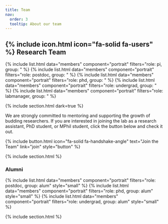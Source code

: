 ```yaml
---
title: Team
nav:
  order: 3
  tooltip: About our team
---
```


## {% include icon.html icon="fa-solid fa-users" %} Research Team

{% include list.html data="members" component="portrait" filters="role: pi, group: " %} 
{% include list.html data="members" component="portrait" filters="role: postdoc, group: " %}
{% include list.html data="members" component="portrait" filters="role: phd, group: " %}
{% include list.html data="members" component="portrait" filters="role: undergrad, group: " %}
{% include list.html data="members" component="portrait" filters="role: labmanager, group: " %}

{% include section.html dark=true %}

We are strongly committed to mentoring and supporting the growth of budding researchers. 
If you are interested in joining the lab as a research assistant, PhD student, or MPhil student, click the button below and check it out. 

{%
  include button.html
  icon="fa-solid fa-handshake-angle"
  text="Join the Team"
  link="join"
  style="button"
%}

{% include section.html %}

### Alumni
{% include list.html data="members" component="portrait" filters="role: postdoc, group: alum" style="small" %}
{% include list.html data="members" component="portrait" filters="role: phd, group: alum" style="small" %}
{% include list.html data="members" component="portrait" filters="role: undergrad, group: alum" style="small" %}

{% include section.html %}

